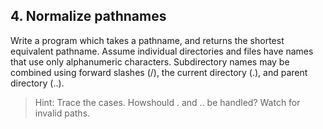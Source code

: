 ## 4. Normalize pathnames

Write a program which takes a pathname, and returns the shortest equivalent pathname. Assume individual directories and files have names that use only alphanumeric characters. Subdirectory names may be combined using forward slashes (/), the current directory (.), and parent directory (..).

> Hint: Trace the cases. Howshould . and .. be handled? Watch for invalid paths.
